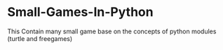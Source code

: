 # Small-Games-In-Python
This Contain many small game base on the concepts of python modules (turtle and freegames) 
